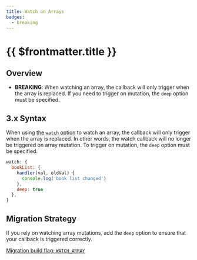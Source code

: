 ```yaml
---
title: Watch on Arrays
badges:
  - breaking
---
```


# {{ $frontmatter.title }} <MigrationBadges :badges="$frontmatter.badges" />

## Overview

- **BREAKING**: When watching an array, the callback will only trigger when the array is replaced. If you need to trigger on mutation, the `deep` option must be specified.

## 3.x Syntax

When using [the `watch` option](https://vuejs.org/api/options-state.html#watch) to watch an array, the callback will only trigger when the array is replaced. In other words, the watch callback will no longer be triggered on array mutation. To trigger on mutation, the `deep` option must be specified.

```js
watch: {
  bookList: {
    handler(val, oldVal) {
      console.log('book list changed')
    },
    deep: true
  },
}
```

## Migration Strategy

If you rely on watching array mutations, add the `deep` option to ensure that your callback is triggered correctly.

[Migration build flag: `WATCH_ARRAY`](/migration-build.html#compat-configuration)
